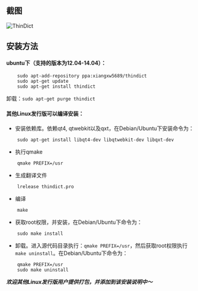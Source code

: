 ## 截图
![ThinDict](http://ubuntuone.com/6kIBTINvbaHqFbzzXjnGEM)

## 安装方法
#### ubuntu下（支持的版本为12.04-14.04）：

```
    sudo apt-add-repository ppa:xiangxw5689/thindict
    sudo apt-get update
    sudo apt-get install thindict
```

卸载：`sudo apt-get purge thindict`

#### 其他Linux发行版可以编译安装：

* 安装依赖库。依赖qt4, qtwebkit以及qxt，在Debian/Ubuntu下安装命令为：

```
    sudo apt-get install libqt4-dev libqtwebkit-dev libqxt-dev
```
    
* 执行qmake

```
    qmake PREFIX=/usr
```
    
* 生成翻译文件

```
    lrelease thindict.pro
```
	
* 编译

```
    make
```
    
* 获取root权限，并安装，在Debian/Ubuntu下命令为：

```
    sudo make install
```

* 卸载。进入源代码目录执行：`qmake PREFIX=/usr`，然后获取root权限执行`make uninstall`。在Debian/Ubuntu下命令为：

```
    qmake PREFIX=/usr
    sudo make uninstall
```

_**欢迎其他Linux发行版用户提供打包，并添加到该安装说明中～**_
